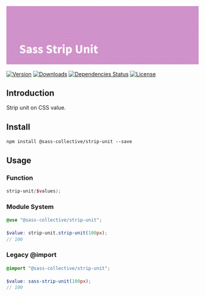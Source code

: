 ![Sass Strip Unit](.github/banner.png)

[![Version](https://flat.badgen.net/npm/v/@sass-collective/strip-unit)](https://www.npmjs.com/package/@sass-collective/strip-unit)
[![Downloads](https://flat.badgen.net/npm/dt/@sass-collective/strip-unit)](https://www.npmjs.com/package/@sass-collective/strip-unit)
[![Dependencies Status](https://david-dm.org/sass-collective/sass-collective/status.svg?style=flat-square&path=packages/strip-unit)](https://david-dm.org/sass-collective/sass-collective?path=packages/strip-unit)
[![License](https://flat.badgen.net/github/license/sass-collective/sass-collective)](https://flat.badgen.net/github/license/sass-collective/sass-collective)

## Introduction

Strip unit on CSS value.

## Install

    npm install @sass-collective/strip-unit --save

## Usage

### Function

```scss
strip-unit($values);
```

### Module System

```scss
@use "@sass-collective/strip-unit";

$value: strip-unit.strip-unit(100px);
// 100
```

### Legacy @import

```scss
@import "@sass-collective/strip-unit";

$value: sass-strip-unit(100px);
// 100
```
